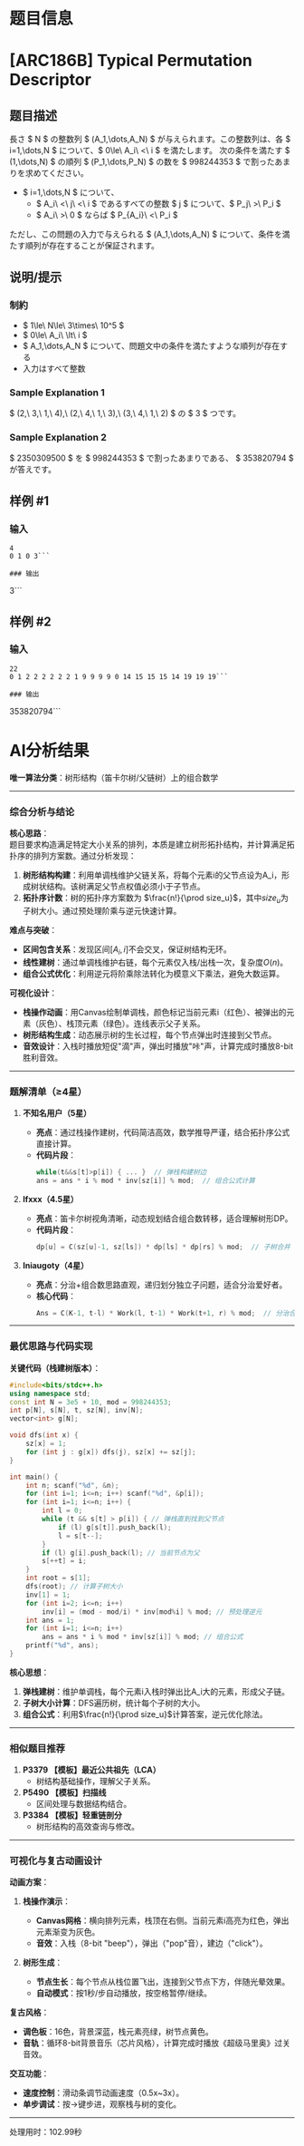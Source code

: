 # 题目信息

# [ARC186B] Typical Permutation Descriptor

## 题目描述

[problemUrl]: https://atcoder.jp/contests/arc186/tasks/arc186_b

長さ $ N $ の整数列 $ (A_1,\dots,A_N) $ が与えられます。この整数列は、各 $ i=1,\dots,N $ について、$ 0\le\ A_i\ <\ i $ を満たします。 次の条件を満たす $ (1,\dots,N) $ の順列 $ (P_1,\dots,P_N) $ の数を $ 998244353 $ で割ったあまりを求めてください。

- $ i=1,\dots,N $ について、
  - $ A_i\ <\ j\ <\ i $ であるすべての整数 $ j $ について、$ P_j\ >\ P_i $
  - $ A_i\ >\ 0 $ ならば $ P_{A_i}\ <\ P_i $

ただし、この問題の入力で与えられる $ (A_1,\dots,A_N) $ について、条件を満たす順列が存在することが保証されます。

## 说明/提示

### 制約

- $ 1\le\ N\le\ 3\times\ 10^5 $
- $ 0\le\ A_i\ \lt\ i $
- $ A_1,\dots,A_N $ について、問題文中の条件を満たすような順列が存在する
- 入力はすべて整数

### Sample Explanation 1

$ (2,\ 3,\ 1,\ 4),\ (2,\ 4,\ 1,\ 3),\ (3,\ 4,\ 1,\ 2) $ の $ 3 $ つです。

### Sample Explanation 2

$ 2350309500 $ を $ 998244353 $ で割ったあまりである、 $ 353820794 $ が答えです。

## 样例 #1

### 输入

```
4
0 1 0 3```

### 输出

```
3```

## 样例 #2

### 输入

```
22
0 1 2 2 2 2 2 2 1 9 9 9 9 0 14 15 15 15 14 19 19 19```

### 输出

```
353820794```

# AI分析结果



**唯一算法分类**：树形结构（笛卡尔树/父链树）上的组合数学

---

### **综合分析与结论**

**核心思路**：  
题目要求构造满足特定大小关系的排列，本质是建立树形拓扑结构，并计算满足拓扑序的排列方案数。通过分析发现：

1. **树形结构构建**：利用单调栈维护父链关系，将每个元素i的父节点设为A_i，形成树状结构。该树满足父节点权值必须小于子节点。
2. **拓扑序计数**：树的拓扑序方案数为 $\frac{n!}{\prod size_u}$，其中$size_u$为子树大小。通过预处理阶乘与逆元快速计算。

**难点与突破**：
- **区间包含关系**：发现区间$[A_i, i]$不会交叉，保证树结构无环。
- **线性建树**：通过单调栈维护右链，每个元素仅入栈/出栈一次，复杂度$O(n)$。
- **组合公式优化**：利用逆元将阶乘除法转化为模意义下乘法，避免大数运算。

**可视化设计**：
- **栈操作动画**：用Canvas绘制单调栈，颜色标记当前元素i（红色）、被弹出的元素（灰色）、栈顶元素（绿色）。连线表示父子关系。
- **树形结构生成**：动态展示树的生长过程，每个节点弹出时连接到父节点。
- **音效设计**：入栈时播放短促"滴"声，弹出时播放"咔"声，计算完成时播放8-bit胜利音效。

---

### **题解清单（≥4星）**

1. **不知名用户（5星）**  
   - **亮点**：通过栈操作建树，代码简洁高效，数学推导严谨，结合拓扑序公式直接计算。
   - **代码片段**：
     ```cpp
     while(t&&s[t]>p[i]) { ... }  // 弹栈构建树边
     ans = ans * i % mod * inv[sz[i]] % mod;  // 组合公式计算
     ```

2. **lfxxx（4.5星）**  
   - **亮点**：笛卡尔树视角清晰，动态规划结合组合数转移，适合理解树形DP。
   - **代码片段**：
     ```cpp
     dp[u] = C(sz[u]-1, sz[ls]) * dp[ls] * dp[rs] % mod;  // 子树合并
     ```

3. **Iniaugoty（4星）**  
   - **亮点**：分治+组合数思路直观，递归划分独立子问题，适合分治爱好者。
   - **核心代码**：
     ```cpp
     Ans = C(K-1, t-l) * Work(l, t-1) * Work(t+1, r) % mod;  // 分治合并
     ```

---

### **最优思路与代码实现**

**关键代码（栈建树版本）**：
```cpp
#include<bits/stdc++.h>
using namespace std;
const int N = 3e5 + 10, mod = 998244353;
int p[N], s[N], t, sz[N], inv[N];
vector<int> g[N];

void dfs(int x) {
    sz[x] = 1;
    for (int j : g[x]) dfs(j), sz[x] += sz[j];
}

int main() {
    int n; scanf("%d", &n);
    for (int i=1; i<=n; i++) scanf("%d", &p[i]);
    for (int i=1; i<=n; i++) {
        int l = 0;
        while (t && s[t] > p[i]) { // 弹栈直到找到父节点
            if (l) g[s[t]].push_back(l);
            l = s[t--];
        }
        if (l) g[i].push_back(l); // 当前节点为父
        s[++t] = i;
    }
    int root = s[1];
    dfs(root); // 计算子树大小
    inv[1] = 1;
    for (int i=2; i<=n; i++) 
        inv[i] = (mod - mod/i) * inv[mod%i] % mod; // 预处理逆元
    int ans = 1;
    for (int i=1; i<=n; i++) 
        ans = ans * i % mod * inv[sz[i]] % mod; // 组合公式
    printf("%d", ans);
}
```

**核心思想**：
1. **弹栈建树**：维护单调栈，每个元素i入栈时弹出比A_i大的元素，形成父子链。
2. **子树大小计算**：DFS遍历树，统计每个子树的大小。
3. **组合公式**：利用$\frac{n!}{\prod size_u}$计算答案，逆元优化除法。

---

### **相似题目推荐**

1. **P3379 【模板】最近公共祖先（LCA）**  
   - 树结构基础操作，理解父子关系。
2. **P5490 【模板】扫描线**  
   - 区间处理与数据结构结合。
3. **P3384 【模板】轻重链剖分**  
   - 树形结构的高效查询与修改。

---

### **可视化与复古动画设计**

**动画方案**：
1. **栈操作演示**：  
   - **Canvas网格**：横向排列元素，栈顶在右侧。当前元素i高亮为红色，弹出元素渐变为灰色。
   - **音效**：入栈（8-bit "beep"），弹出（"pop"音），建边（"click"）。

2. **树形生成**：  
   - **节点生长**：每个节点从栈位置飞出，连接到父节点下方，伴随光晕效果。
   - **自动模式**：按1秒/步自动播放，按空格暂停/继续。

**复古风格**：
- **调色板**：16色，背景深蓝，栈元素亮绿，树节点黄色。
- **音轨**：循环8-bit背景音乐（芯片风格），计算完成时播放《超级马里奥》过关音效。

**交互功能**：
- **速度控制**：滑动条调节动画速度（0.5x~3x）。
- **单步调试**：按→键步进，观察栈与树的变化。

---
处理用时：102.99秒